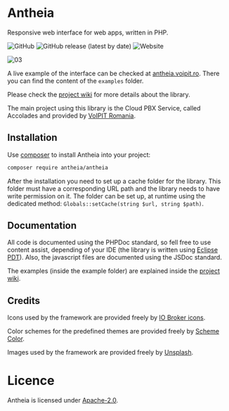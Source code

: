 # Antheia
Responsive web interface for web apps, written in PHP.

![GitHub](https://img.shields.io/github/license/cosminstaicu/antheia)
![GitHub release (latest by date)](https://img.shields.io/github/v/release/cosminstaicu/antheia?display_name=tag)
![Website](https://img.shields.io/website?down_message=Offline&up_message=Online&url=https%3A%2F%2Fantheia.voipit.ro)

![03](https://user-images.githubusercontent.com/25685804/196055946-53d4f73d-f524-465d-adee-c9c762bb61a1.png)

A live example of the interface can be checked at [antheia.voipit.ro](https://antheia.voipit.ro). There you can find the content of the `examples` folder.

Please check the [project wiki](https://github.com/cosminstaicu/antheia/wiki) for more details about the library.

The main project using this library is the Cloud PBX Service, called Accolades and provided by [VoIPIT Romania](https://www.voipit.ro).

## Installation

Use [composer](https://getcomposer.org) to install Antheia into your project:

```sh
composer require antheia/antheia
```

After the installation you need to set up a cache folder for the library. This folder must have a corresponding URL path and the library needs to have write permission on it. The folder can be set up, at runtime using the dedicated method: `Globals::setCache(string $url, string $path)`.

## Documentation

All code is documented using the PHPDoc standard, so fell free to use content assist, depending of your IDE (the library is written using [Eclipse PDT](https://www.eclipse.org/pdt/)). Also, the javascript files are documented using the JSDoc standard.

The examples (inside the example folder) are explained inside the [project wiki](https://github.com/cosminstaicu/antheia/wiki).

## Credits

Icons used by the framework are provided freely by [IO Broker icons](https://github.com/ioBroker/ioBroker.icons-fatcow-hosting).

Color schemes for the predefined themes are provided freely by [Scheme Color](https://www.schemecolor.com).

Images used by the framework are provided freely by [Unsplash](https://unsplash.com).

# Licence

Antheia is licensed under [Apache-2.0](https://github.com/cosminstaicu/antheia/blob/master/LICENSE).
